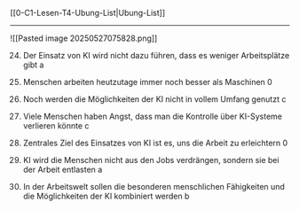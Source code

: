 [[0-C1-Lesen-T4-Ubung-List|Ubung-List]]

---

![[Pasted image 20250527075828.png]]


24. Der Einsatz von KI wird nicht dazu führen, dass es weniger Arbeitsplätze gibt 
	a 

25. Menschen arbeiten heutzutage immer noch besser als Maschinen 
	  0

26. Noch werden die Möglichkeiten der KI nicht in vollem Umfang genutzt 
	 c  

27. Viele Menschen haben Angst, dass man die Kontrolle über KI-Systeme verlieren könnte 
	 c  

28. Zentrales Ziel des Einsatzes von KI ist es, uns die Arbeit zu erleichtern 
	  0

29. KI wird die Menschen nicht aus den Jobs verdrängen, sondern sie bei der Arbeit entlasten 
	a  

30. In der Arbeitswelt sollen die besonderen menschlichen Fähigkeiten und die Möglichkeiten der KI kombiniert werden 
	 b  